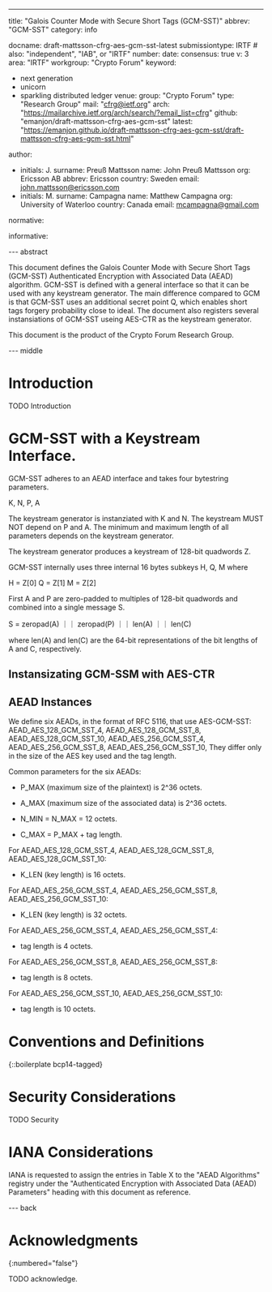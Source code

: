---
title: "Galois Counter Mode with Secure Short Tags (GCM-SST)"
abbrev: "GCM-SST"
category: info

docname: draft-mattsson-cfrg-aes-gcm-sst-latest
submissiontype: IRTF  # also: "independent", "IAB", or "IRTF"
number:
date:
consensus: true
v: 3
area: "IRTF"
workgroup: "Crypto Forum"
keyword:
 - next generation
 - unicorn
 - sparkling distributed ledger
venue:
  group: "Crypto Forum"
  type: "Research Group"
  mail: "cfrg@ietf.org"
  arch: "https://mailarchive.ietf.org/arch/search/?email_list=cfrg"
  github: "emanjon/draft-mattsson-cfrg-aes-gcm-sst"
  latest: "https://emanjon.github.io/draft-mattsson-cfrg-aes-gcm-sst/draft-mattsson-cfrg-aes-gcm-sst.html"

author:
- initials: J.
  surname: Preuß Mattsson
  name: John Preuß Mattsson
  org: Ericsson AB
  abbrev: Ericsson
  country: Sweden
  email: john.mattsson@ericsson.com
- initials: M.
  surname: Campagna
  name: Matthew Campagna
  org: University of Waterloo
  country: Canada
  email: mcampagna@gmail.com

normative:

informative:


--- abstract

   This document defines the Galois Counter Mode with Secure Short Tags (GCM-SST) Authenticated Encryption with Associated Data
   (AEAD) algorithm. GCM-SST is defined with a general interface so that it can be used with any keystream generator. The main difference
   compared to GCM is that GCM-SST uses an additional secret point Q, which enables short tags forgery probability close to ideal. The document
   also registers several instansiations of GCM-SST useing AES-CTR as the keystream generator.

   This document is the product of the Crypto Forum Research Group.

--- middle

# Introduction

TODO Introduction

# GCM-SST with a Keystream Interface.

GCM-SST adheres to an AEAD interface and takes four bytestring parameters.

K, N, P, A

The keystream generator is instanziated with K and N. The keystream MUST NOT depend on P and A.
The minimum and maximum length of all parameters depends on the keystream generator.

The keystream generator produces a keystream of 128-bit quadwords Z.

GCM-SST internally uses three internal 16 bytes subkeys H, Q, M where

H = Z[0]
Q = Z[1]
M = Z[2]

First A and P are zero-padded to multiples of 128-bit quadwords and combined into a single message S.

S = zeropad(A) ｜｜ zeropad(P) ｜｜ len(A) ｜｜ len(C)

where len(A) and len(C) are the 64-bit representations of the bit lengths of A and C, respectively.





## Instansizating GCM-SSM with AES-CTR



## AEAD Instances

We define six AEADs, in the format of RFC 5116, that use AES-GCM-SST:
AEAD_AES_128_GCM_SST_4, AEAD_AES_128_GCM_SST_8, AEAD_AES_128_GCM_SST_10,
AEAD_AES_256_GCM_SST_4, AEAD_AES_256_GCM_SST_8, AEAD_AES_256_GCM_SST_10,
They differ only in the size of the AES key used and the tag length.

Common parameters for the six AEADs:

* P_MAX (maximum size of the plaintext) is 2^36 octets.

* A_MAX (maximum size of the associated data) is 2^36 octets.

* N_MIN = N_MAX = 12 octets.

* C_MAX = P_MAX + tag length.

For AEAD_AES_128_GCM_SST_4, AEAD_AES_128_GCM_SST_8, AEAD_AES_128_GCM_SST_10:

* K_LEN (key length) is 16 octets.

For AEAD_AES_256_GCM_SST_4, AEAD_AES_256_GCM_SST_8, AEAD_AES_256_GCM_SST_10:

* K_LEN (key length) is 32 octets.

For AEAD_AES_256_GCM_SST_4, AEAD_AES_256_GCM_SST_4:

* tag length is 4 octets.

For AEAD_AES_256_GCM_SST_8, AEAD_AES_256_GCM_SST_8:

* tag length is 8 octets.

For AEAD_AES_256_GCM_SST_10, AEAD_AES_256_GCM_SST_10:

* tag length is 10 octets.

# Conventions and Definitions

{::boilerplate bcp14-tagged}


# Security Considerations

TODO Security


# IANA Considerations

IANA is requested to assign the entries in Table X to the "AEAD Algorithms" registry
under the "Authenticated Encryption with Associated Data (AEAD) Parameters" heading
with this document as reference.

--- back

# Acknowledgments
{:numbered="false"}

TODO acknowledge.
